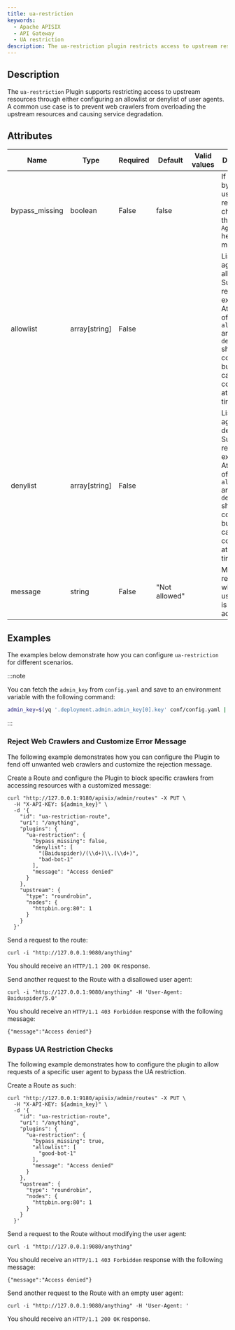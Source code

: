 ```yaml
---
title: ua-restriction
keywords:
  - Apache APISIX
  - API Gateway
  - UA restriction
description: The ua-restriction plugin restricts access to upstream resources using an allowlist or denylist of user agents, preventing overload from web crawlers and enhancing API security.
---
```


<!--
#
# Licensed to the Apache Software Foundation (ASF) under one or more
# contributor license agreements.  See the NOTICE file distributed with
# this work for additional information regarding copyright ownership.
# The ASF licenses this file to You under the Apache License, Version 2.0
# (the "License"); you may not use this file except in compliance with
# the License.  You may obtain a copy of the License at
#
#     http://www.apache.org/licenses/LICENSE-2.0
#
# Unless required by applicable law or agreed to in writing, software
# distributed under the License is distributed on an "AS IS" BASIS,
# WITHOUT WARRANTIES OR CONDITIONS OF ANY KIND, either express or implied.
# See the License for the specific language governing permissions and
# limitations under the License.
#
-->

<head>
  <link rel="canonical" href="https://docs.api7.ai/hub/ua-restriction" />
</head>

## Description

The `ua-restriction` Plugin supports restricting access to upstream resources through either configuring an allowlist or denylist of user agents. A common use case is to prevent web crawlers from overloading the upstream resources and causing service degradation.

## Attributes

| Name           | Type          | Required | Default      | Valid values            | Description                                                                     |
|----------------|---------------|----------|--------------|-------------------------|---------------------------------------------------------------------------------|
| bypass_missing | boolean       | False    | false        |                         | If true, bypass the user agent restriction check when the `User-Agent` header is missing. |
| allowlist      | array[string] | False    |              |                         | List of user agents to allow. Support regular expressions. At least one of the `allowlist` and `denylist` should be configured, but they cannot be configured at the same time.   |
| denylist       | array[string] | False    |              |                         | List of user agents to deny. Support regular expressions. At least one of the `allowlist` and `denylist` should be configured, but they cannot be configured at the same time.   |
| message        | string        | False    | "Not allowed" |  | Message returned when the user agent is denied access.    |

## Examples

The examples below demonstrate how you can configure `ua-restriction` for different scenarios.

:::note

You can fetch the `admin_key` from `config.yaml` and save to an environment variable with the following command:

```bash
admin_key=$(yq '.deployment.admin.admin_key[0].key' conf/config.yaml | sed 's/"//g')
```

:::

### Reject Web Crawlers and Customize Error Message

The following example demonstrates how you can configure the Plugin to fend off unwanted web crawlers and customize the rejection message.

Create a Route and configure the Plugin to block specific crawlers from accessing resources with a customized message:

```shell
curl "http://127.0.0.1:9180/apisix/admin/routes" -X PUT \
  -H "X-API-KEY: ${admin_key}" \
  -d '{
    "id": "ua-restriction-route",
    "uri": "/anything",
    "plugins": {
      "ua-restriction": {
        "bypass_missing": false,
        "denylist": [
          "(Baiduspider)/(\\d+)\\.(\\d+)",
          "bad-bot-1"
        ],
        "message": "Access denied"
      }
    },
    "upstream": {
      "type": "roundrobin",
      "nodes": {
        "httpbin.org:80": 1
      }
    }
  }'
```

Send a request to the route:

```shell
curl -i "http://127.0.0.1:9080/anything"
```

You should receive an `HTTP/1.1 200 OK` response.

Send another request to the Route with a disallowed user agent:

```shell
curl -i "http://127.0.0.1:9080/anything" -H 'User-Agent: Baiduspider/5.0'
```

You should receive an `HTTP/1.1 403 Forbidden` response with the following message:

```text
{"message":"Access denied"}
```

### Bypass UA Restriction Checks

The following example demonstrates how to configure the plugin to allow requests of a specific user agent to bypass the UA restriction.

Create a Route as such:

```shell
curl "http://127.0.0.1:9180/apisix/admin/routes" -X PUT \
  -H "X-API-KEY: ${admin_key}" \
  -d '{
    "id": "ua-restriction-route",
    "uri": "/anything",
    "plugins": {
      "ua-restriction": {
        "bypass_missing": true,
        "allowlist": [
          "good-bot-1"
        ],
        "message": "Access denied"
      }
    },
    "upstream": {
      "type": "roundrobin",
      "nodes": {
        "httpbin.org:80": 1
      }
    }
  }'
```

Send a request to the Route without modifying the user agent:

```shell
curl -i "http://127.0.0.1:9080/anything"
```

You should receive an `HTTP/1.1 403 Forbidden` response with the following message:

```text
{"message":"Access denied"}
```

Send another request to the Route with an empty user agent:

```shell
curl -i "http://127.0.0.1:9080/anything" -H 'User-Agent: '
```

You should receive an `HTTP/1.1 200 OK` response.

